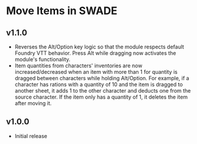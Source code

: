 # Move Items in SWADE

## v1.1.0

- Reverses the Alt/Option key logic so that the module respects default Foundry VTT behavior. Press Alt while dragging now activates the module's functionality.
- Item quantities from characters' inventories are now increased/decreased when an item with more than 1 for quantity is dragged between characters while holding Alt/Option. For example, if a character has rations with a quantity of 10 and the item is dragged to another sheet, it adds 1 to the other character and deducts one from the source character. If the item only has a quantity of 1, it deletes the item after moving it.

## v1.0.0

- Initial release
